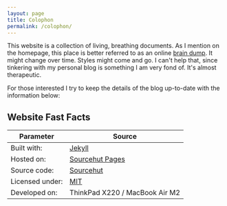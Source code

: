 ```yaml
---
layout: page
title: Colophon
permalink: /colophon/
---
```


This website is a collection of living, breathing documents. As I mention on the homepage, this place is better referred to as an online [brain dump](/posts/dump). It might change over time. Styles might come and go. I can't help that, since tinkering with my personal blog is something I am very fond of. It's almost therapeutic.

For those interested I try to keep the details of the blog up-to-date with the information below:

## Website Fast Facts

| Parameter | Source |
|---|---|
|Built with:|[Jekyll](https://jekyllrb.com)|
|Hosted on:|[Sourcehut Pages](https://sourcehut.org)|
|Source code:|[Sourcehut](https://git.sr.ht/~bt/btxx.org)|
|Licensed under:|[MIT](https://git.sr.ht/~bt/btxx.org/tree/master/item/LICENSE)|
|Developed on:|ThinkPad X220 / MacBook Air M2|
